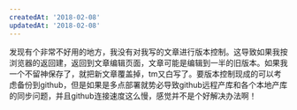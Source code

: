 ```yaml
---
createdAt: '2018-02-08'
updatedAt: '2018-02-08'
---
```

发现有个非常不好用的地方，我没有对我写的文章进行版本控制。这导致如果我按浏览器的返回建，返回到文章编辑页面，文章可能是编辑到一半的旧版本。如果我一个不留神保存了，就把新文章覆盖掉，tm又白写了。要版本控制现成的可以考虑备份到github，但是如果是多点部署就势必导致github远程产库和各个本地产库的同步问题，并且github连接速度这么慢，感觉并不是个好解决办法啊！

<!--more-->
